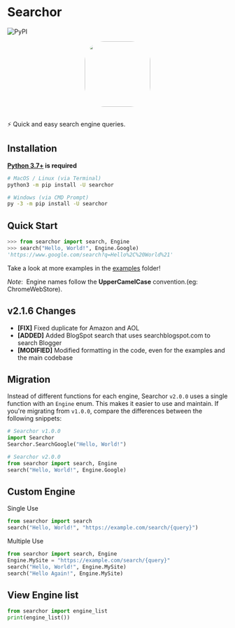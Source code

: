 Searchor
========
![PyPI](https://img.shields.io/pypi/v/searchor?color=green&logo=python&logoColor=green)
<div style="text-align: center; display: grid; justify-content: center;"><img style="margin: auto; margin-bottom: 1rem; border-radius: 30%;" height="150" width="150" src="./ext/searchor.png"/></div>

⚡️ Quick and easy search engine queries.

Installation
------------
**[Python 3.7+](https://www.python.org/downloads/) is required**
```bash
# MacOS / Linux (via Terminal)
python3 -m pip install -U searchor

# Windows (via CMD Prompt)
py -3 -m pip install -U searchor
```

Quick Start
-----------
```python
>>> from searchor import search, Engine
>>> search("Hello, World!", Engine.Google)
'https://www.google.com/search?q=Hello%2C%20World%21'
```

Take a look at more examples in the [examples](https://github.com/ArjunSharda/Searchor/tree/main/examples) folder!

*Note*:&nbsp; Engine names follow the **UpperCamelCase** convention.(eg: ChromeWebStore).

v2.1.6 Changes
--------------
- **[FIX]** Fixed duplicate for Amazon and AOL
- **[ADDED]** Added BlogSpot search that uses searchblogspot.com to search Blogger
- **[MODIFIED]** Modified formatting in the code, even for the examples and the main codebase


Migration
---------
Instead of different functions for each engine, Searchor `v2.0.0` uses a single function with an `Engine` enum. This makes it easier to use and maintain. If you're migrating from `v1.0.0`, compare the differences between the following snippets:
```python
# Searchor v1.0.0
import Searchor
Searchor.SearchGoogle("Hello, World!")
```
```python
# Searchor v2.0.0
from searchor import search, Engine
search("Hello, World!", Engine.Google)
```

Custom Engine
-------------
Single Use 
```python
from searchor import search
search("Hello, World!", "https://example.com/search/{query}")
```
Multiple Use
```python
from searchor import search, Engine
Engine.MySite = "https://example.com/search/{query}"
search("Hello, World!", Engine.MySite)
search("Hello Again!", Engine.MySite)
```

View Engine list
-------------
```python
from searchor import engine_list
print(engine_list())
```
